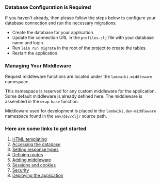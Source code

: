 <div class="bs-callout bs-callout-danger">

### Database Configuration is Required

If you haven't already, then please follow the steps below to configure your database connection and run the necessary migrations.

* Create the database for your application.
* Update the connection URL in the `profiles.clj` file with your database name and login.
* Run `lein run migrate` in the root of the project to create the tables.
* Restart the application.

</div>


### Managing Your Middleware

Request middleware functions are located under the `lambwiki.middleware` namespace.

This namespace is reserved for any custom middleware for the application. Some default middleware is
already defined here. The middleware is assembled in the `wrap-base` function.

Middleware used for development is placed in the `lambwiki.dev-middleware` namespace found in
the `env/dev/clj/` source path.

### Here are some links to get started

1. [HTML templating](http://www.luminusweb.net/docs/html_templating.md)
2. [Accessing the database](http://www.luminusweb.net/docs/database.md)
3. [Setting response types](http://www.luminusweb.net/docs/responses.md)
4. [Defining routes](http://www.luminusweb.net/docs/routes.md)
5. [Adding middleware](http://www.luminusweb.net/docs/middleware.md)
6. [Sessions and cookies](http://www.luminusweb.net/docs/sessions_cookies.md)
7. [Security](http://www.luminusweb.net/docs/security.md)
8. [Deploying the application](http://www.luminusweb.net/docs/deployment.md)
